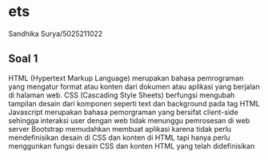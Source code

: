 # ets
Sandhika Surya/5025211022
## Soal 1
HTML (Hypertext Markup Language) merupakan bahasa pemrograman yang mengatur format atau konten dari dokumen atau aplikasi yang berjalan di halaman web.
CSS (Cascading Style Sheets) berfungsi mengubah tampilan desain dari komponen seperti text dan background pada tag HTML
Javascript merupakan bahasa pemorgraman yang bersifat client-side sehingga interaksi user dengan web tidak menunggu pemrosesan di web server
Bootstrap memudahkan membuat aplikasi karena tidak perlu mendefinisikan desain di CSS dan konten di HTML tapi hanya perlu menggunkan fungsi desain CSS dan konten HTML yang telah didefinisikan
